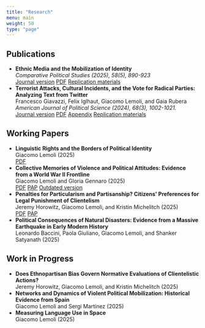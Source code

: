 ```yaml
---
title: "Research"
menu: main
weight: 50
type: "page"
---
```


<h2>Publications</h2>
<ul>
  <li>
    <strong>Ethnic Media and the Mobilization of Identity</strong><br>
    <em>Comparative Political Studies (2025), 58(5), 890-923</em><br>
    <a href="https://journals.sagepub.com/doi/10.1177/00104140241252076" class="btn btn-outline-primary" target="_blank">Journal version</a> 
    <a href="https://osf.io/8rbz2/" class="btn btn-outline-primary" target="_blank">PDF</a> 
    <a href="https://dataverse.harvard.edu/dataset.xhtml?persistentId=doi:10.7910/DVN/PWOAK4" class="btn btn-outline-primary" target="_blank">Replication materials</a>
  </li>
  <li>
    <strong>Terrorist Attacks, Cultural Incidents, and the Vote for Radical Parties: Analyzing Text from Twitter</strong><br>
    Francesco Giavazzi, Felix Iglhaut, Giacomo Lemoli, and Gaia Rubera<br>
    <em>American Journal of Political Science (2024), 68(3), 1002-1021.</em><br>
    <a href="https://onlinelibrary.wiley.com/doi/10.1111/ajps.12764" class="btn btn-outline-primary" target="_blank">Journal version</a> 
    <a href="https://giacomolemoli.com/uploads/wp/Terrorist attacks/manuscript.pdf" class="btn btn-outline-primary" target="_blank">PDF</a> 
    <a href="https://giacomolemoli.com/uploads/wp/Terrorist attacks/appendix.pdf" class="btn btn-outline-primary" target="_blank">Appendix</a> 
    <a href="https://dataverse.harvard.edu/dataset.xhtml?persistentId=doi:10.7910/DVN/VA00ZI" class="btn btn-outline-primary" target="_blank">Replication materials</a>
  </li>
</ul>

<h2>Working Papers</h2>
<ul>
  <li> 
  <strong>Linguistic Rights and the Borders of Political Identity</strong><br>
  Giacomo Lemoli (2025) <br>
  <a href="https://osf.io/preprints/socarxiv/3fbzh_v1" class="btn btn-outline-primary" target="_blank">PDF</a>
  </li>
  <li>
  <strong>Collective Memories of Violence and Political Attitudes: Evidence from a World War II Frontline </strong><br>
  Giacomo Lemoli and Gloria Gennaro (2025) <br>
  <a href="https://osf.io/preprints/osf/983es" class="btn btn-outline-primary" target="_blank">PDF</a>
  <a href="https://osf.io/x2gkd" class="btn btn-outline-primary" target="_blank">PAP</a>
  <a href="https://www.wider.unu.edu/publication/war-violence-nationalism-and-party-support" class="btn btn-outline-primary" target="_blank">Outdated version</a>
  </li>
  <li>  
  <strong>Penalties for Particularism and Partisanship? Citizens' Preferences for Legal Punishment of Clientelism </strong><br>
  Jeremy Horowitz, Giacomo Lemoli, and Kristin Michelitch (2025) <br>
  <a href="https://osf.io/preprints/socarxiv/avtqh_v1" class="btn btn-outline-primary" target="_blank">PDF</a>
  <a href="https://osf.io/sn4jf" class="btn btn-outline-primary" target="_blank">PAP</a>
  </li>
  <li>
  <strong>Political Consequences of Natural Disasters: Evidence from a Massive Earthquake in Early Modern History</strong><br>
  Leonardo Baccini, Paola Giuliano, Giacomo Lemoli, and Shanker Satyanath (2025)<br>
  </li>
</ul>

<h2>Work in Progress</h2>
<ul>
  <li> 
  <strong>Does Ethnopartisan Bias Govern Normative Evaluations of Clientelistic Actions?</strong><br>
  Jeremy Horowitz, Giacomo Lemoli, and Kristin Michelitch (2025) <br>
  </li>
  <li> 
  <strong> Networks and Dynamics of Violent Political Mobilization: Historical Evidence from Spain </strong><br>
  Giacomo Lemoli and Sergi Martínez (2025) <br>
  </li>
  <li>
  <strong>Measuring Language Use in Space</strong><br>
  Giacomo Lemoli (2025) <br>
  </li>
</ul>
